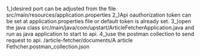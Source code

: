 1_)desired port can be adjusted from the file src/main/resources/application.properties
2_)Api oauthorization token can be set at application.properties file or default token is already set.
3_)open the java class src/main/java/com/upstart/ArticleFetcherApplication.java and run as java application to start to api.
4_)use the postman collection to send request to api. /article-fetcher/documents/A article Fethcher.postman_collection.json
